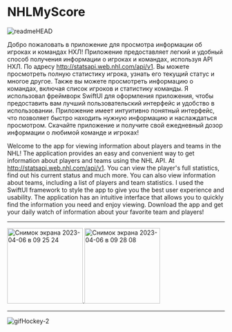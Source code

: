 # NHLMyScore

![readmeHEAD](https://user-images.githubusercontent.com/93947618/230287195-c03f5a9b-33e4-4022-bcab-d21e6e39857b.png)

Добро пожаловать в приложение для просмотра информации об игроках и командах НХЛ! Приложение предоставляет легкий и удобный способ получения информации о игроках и командах, используя API НХЛ. По адресу http://statsapi.web.nhl.com/api/v1. Вы можете просмотреть полную статистику игрока, узнать его текущий статус и многое другое. Также вы можете просмотреть информацию о командах, включая список игроков и статистику команды. Я использовал фреймворк SwiftUI для оформления приложения, чтобы предоставить вам лучший пользовательский интерфейс и удобство в использовании.  Приложение имеет интуитивно понятный интерфейс, что позволяет быстро находить нужную информацию и наслаждаться просмотром. Скачайте приложение и получите свой ежедневный дозор информации о любимой команде и игроках!


Welcome to the app for viewing information about players and teams in the NHL! The application provides an easy and convenient way to get information about players and teams using the NHL API. At http://statsapi.web.nhl.com/api/v1. You can view the player's full statistics, find out his current status and much more. You can also view information about teams, including a list of players and team statistics. I used the SwiftUI framework to style the app to give you the best user experience and usability. The application has an intuitive interface that allows you to quickly find the information you need and enjoy viewing. Download the app and get your daily watch of information about your favorite team and players!

___________________________________________________________________________________________________________________________________________________________


<img width="175" alt="Снимок экрана 2023-04-06 в 09 25 24" src="https://user-images.githubusercontent.com/93947618/230335432-0da4264c-643e-4d86-983a-ff0b9b3905de.png">.<img width="175" alt="Снимок экрана 2023-04-06 в 09 28 08" src="https://user-images.githubusercontent.com/93947618/230335452-b8bfbb3a-2e0f-4f89-95fa-74079df1b782.png">

______________________________________________________________________________________________________________________________________

![gifHockey-2](https://user-images.githubusercontent.com/93947618/230341645-a7dd8b2e-d10c-476b-9c48-fcb83c4523ca.gif)
